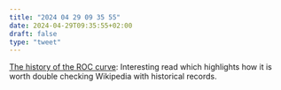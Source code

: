 ```yaml
---
title: "2024 04 29 09 35 55"
date: 2024-04-29T09:35:55+02:00
draft: false
type: "tweet"
---
```


[The history of the ROC curve](https://huijzer.xyz/posts/roc-history/): Interesting read which highlights how it is worth double checking Wikipedia with historical records.
